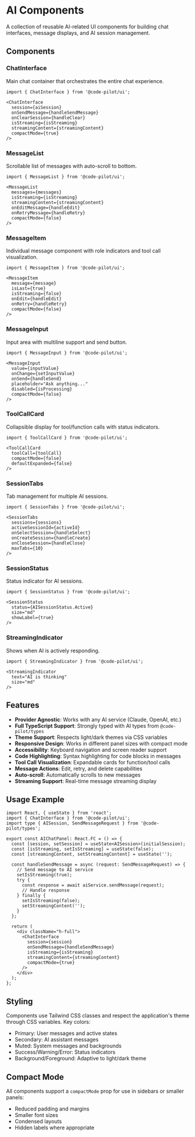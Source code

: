 # AI Components

A collection of reusable AI-related UI components for building chat interfaces, message displays, and AI session management.

## Components

### ChatInterface
Main chat container that orchestrates the entire chat experience.

```tsx
import { ChatInterface } from '@code-pilot/ui';

<ChatInterface
  session={aiSession}
  onSendMessage={handleSendMessage}
  onClearSession={handleClear}
  isStreaming={isStreaming}
  streamingContent={streamingContent}
  compactMode={true}
/>
```

### MessageList
Scrollable list of messages with auto-scroll to bottom.

```tsx
import { MessageList } from '@code-pilot/ui';

<MessageList
  messages={messages}
  isStreaming={isStreaming}
  streamingContent={streamingContent}
  onEditMessage={handleEdit}
  onRetryMessage={handleRetry}
  compactMode={false}
/>
```

### MessageItem
Individual message component with role indicators and tool call visualization.

```tsx
import { MessageItem } from '@code-pilot/ui';

<MessageItem
  message={message}
  isLast={true}
  isStreaming={false}
  onEdit={handleEdit}
  onRetry={handleRetry}
  compactMode={false}
/>
```

### MessageInput
Input area with multiline support and send button.

```tsx
import { MessageInput } from '@code-pilot/ui';

<MessageInput
  value={inputValue}
  onChange={setInputValue}
  onSend={handleSend}
  placeholder="Ask anything..."
  disabled={isProcessing}
  compactMode={false}
/>
```

### ToolCallCard
Collapsible display for tool/function calls with status indicators.

```tsx
import { ToolCallCard } from '@code-pilot/ui';

<ToolCallCard
  toolCall={toolCall}
  compactMode={false}
  defaultExpanded={false}
/>
```

### SessionTabs
Tab management for multiple AI sessions.

```tsx
import { SessionTabs } from '@code-pilot/ui';

<SessionTabs
  sessions={sessions}
  activeSessionId={activeId}
  onSelectSession={handleSelect}
  onCreateSession={handleCreate}
  onCloseSession={handleClose}
  maxTabs={10}
/>
```

### SessionStatus
Status indicator for AI sessions.

```tsx
import { SessionStatus } from '@code-pilot/ui';

<SessionStatus
  status={AISessionStatus.Active}
  size="md"
  showLabel={true}
/>
```

### StreamingIndicator
Shows when AI is actively responding.

```tsx
import { StreamingIndicator } from '@code-pilot/ui';

<StreamingIndicator
  text="AI is thinking"
  size="md"
/>
```

## Features

- **Provider Agnostic**: Works with any AI service (Claude, OpenAI, etc.)
- **Full TypeScript Support**: Strongly typed with AI types from `@code-pilot/types`
- **Theme Support**: Respects light/dark themes via CSS variables
- **Responsive Design**: Works in different panel sizes with compact mode
- **Accessibility**: Keyboard navigation and screen reader support
- **Code Highlighting**: Syntax highlighting for code blocks in messages
- **Tool Call Visualization**: Expandable cards for function/tool calls
- **Message Actions**: Edit, retry, and delete capabilities
- **Auto-scroll**: Automatically scrolls to new messages
- **Streaming Support**: Real-time message streaming display

## Usage Example

```tsx
import React, { useState } from 'react';
import { ChatInterface } from '@code-pilot/ui';
import type { AISession, SendMessageRequest } from '@code-pilot/types';

export const AIChatPanel: React.FC = () => {
  const [session, setSession] = useState<AISession>(initialSession);
  const [isStreaming, setIsStreaming] = useState(false);
  const [streamingContent, setStreamingContent] = useState('');

  const handleSendMessage = async (request: SendMessageRequest) => {
    // Send message to AI service
    setIsStreaming(true);
    try {
      const response = await aiService.sendMessage(request);
      // Handle response
    } finally {
      setIsStreaming(false);
      setStreamingContent('');
    }
  };

  return (
    <div className="h-full">
      <ChatInterface
        session={session}
        onSendMessage={handleSendMessage}
        isStreaming={isStreaming}
        streamingContent={streamingContent}
        compactMode={true}
      />
    </div>
  );
};
```

## Styling

Components use Tailwind CSS classes and respect the application's theme through CSS variables. Key colors:

- Primary: User messages and active states
- Secondary: AI assistant messages
- Muted: System messages and backgrounds
- Success/Warning/Error: Status indicators
- Background/Foreground: Adaptive to light/dark theme

## Compact Mode

All components support a `compactMode` prop for use in sidebars or smaller panels:
- Reduced padding and margins
- Smaller font sizes
- Condensed layouts
- Hidden labels where appropriate